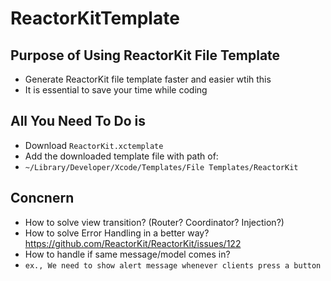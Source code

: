 # ReactorKitTemplate

## Purpose of Using ReactorKit File Template
- Generate ReactorKit file template faster and easier wtih this
- It is essential to save your time while coding

## All You Need To Do is 
- Download `ReactorKit.xctemplate`
- Add the downloaded template file with path of: 
- `~/Library/Developer/Xcode/Templates/File Templates/ReactorKit`

## Concnern
- How to solve view transition? (Router? Coordinator? Injection?)
- How to solve Error Handling in a better way? 
https://github.com/ReactorKit/ReactorKit/issues/122
- How to handle if same message/model comes in?
- `ex., We need to show alert message whenever clients press a button`
